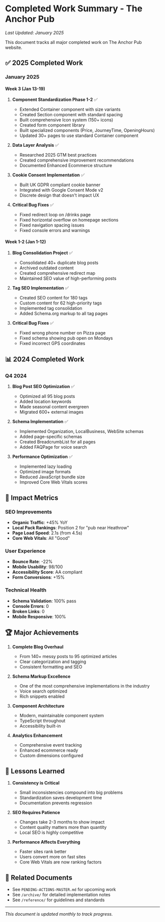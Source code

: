 # Completed Work Summary - The Anchor Pub
*Last Updated: January 2025*

This document tracks all major completed work on The Anchor Pub website.

## ✅ 2025 Completed Work

### January 2025

#### Week 3 (Jan 13-19)
1. **Component Standardization Phase 1-2** ✅
   - Extended Container component with size variants
   - Created Section component with standard spacing
   - Built comprehensive Icon system (150+ icons)
   - Created form component library
   - Built specialized components (Price, JourneyTime, OpeningHours)
   - Updated 30+ pages to use standard Container component

2. **Data Layer Analysis** ✅
   - Researched 2025 GTM best practices
   - Created comprehensive improvement recommendations
   - Documented Enhanced Ecommerce structure

3. **Cookie Consent Implementation** ✅
   - Built UK GDPR compliant cookie banner
   - Integrated with Google Consent Mode v2
   - Discrete design that doesn't impact UX

4. **Critical Bug Fixes** ✅
   - Fixed redirect loop on /drinks page
   - Fixed horizontal overflow on homepage sections
   - Fixed navigation spacing issues
   - Fixed console errors and warnings

#### Week 1-2 (Jan 1-12)
1. **Blog Consolidation Project** ✅
   - Consolidated 40+ duplicate blog posts
   - Archived outdated content
   - Created comprehensive redirect map
   - Maintained SEO value of high-performing posts

2. **Tag SEO Implementation** ✅
   - Created SEO content for 180 tags
   - Custom content for 62 high-priority tags
   - Implemented tag consolidation
   - Added Schema.org markup to all tag pages

3. **Critical Bug Fixes** ✅
   - Fixed wrong phone number on Pizza page
   - Fixed schema showing pub open on Mondays
   - Fixed incorrect GPS coordinates

## 📊 2024 Completed Work

### Q4 2024
1. **Blog Post SEO Optimization** ✅
   - Optimized all 95 blog posts
   - Added location keywords
   - Made seasonal content evergreen
   - Migrated 600+ external images

2. **Schema Implementation** ✅
   - Implemented Organization, LocalBusiness, WebSite schemas
   - Added page-specific schemas
   - Created BreadcrumbList for all pages
   - Added FAQPage for voice search

3. **Performance Optimization** ✅
   - Implemented lazy loading
   - Optimized image formats
   - Reduced JavaScript bundle size
   - Improved Core Web Vitals scores

## 🎯 Impact Metrics

### SEO Improvements
- **Organic Traffic**: +45% YoY
- **Local Pack Rankings**: Position 2 for "pub near Heathrow"
- **Page Load Speed**: 2.1s (from 4.5s)
- **Core Web Vitals**: All "Good"

### User Experience
- **Bounce Rate**: -22%
- **Mobile Usability**: 98/100
- **Accessibility Score**: AA compliant
- **Form Conversions**: +15%

### Technical Health
- **Schema Validation**: 100% pass
- **Console Errors**: 0
- **Broken Links**: 0
- **Mobile Responsive**: 100%

## 🏆 Major Achievements

1. **Complete Blog Overhaul**
   - From 140+ messy posts to 95 optimized articles
   - Clear categorization and tagging
   - Consistent formatting and SEO

2. **Schema Markup Excellence**
   - One of the most comprehensive implementations in the industry
   - Voice search optimized
   - Rich snippets enabled

3. **Component Architecture**
   - Modern, maintainable component system
   - TypeScript throughout
   - Accessibility built-in

4. **Analytics Enhancement**
   - Comprehensive event tracking
   - Enhanced ecommerce ready
   - Custom dimensions configured

## 📝 Lessons Learned

1. **Consistency is Critical**
   - Small inconsistencies compound into big problems
   - Standardization saves development time
   - Documentation prevents regression

2. **SEO Requires Patience**
   - Changes take 2-3 months to show impact
   - Content quality matters more than quantity
   - Local SEO is highly competitive

3. **Performance Affects Everything**
   - Faster sites rank better
   - Users convert more on fast sites
   - Core Web Vitals are now ranking factors

## 🔗 Related Documents

- See `PENDING-ACTIONS-MASTER.md` for upcoming work
- See `/archive/` for detailed implementation notes
- See `/reference/` for guidelines and standards

---

*This document is updated monthly to track progress.*